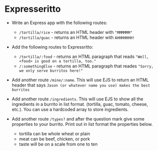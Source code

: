 # Expresseritto

* Write an Express app with the following routes:

	* `/tortilla/rice` - returns an HTML header with `"MMMMMM"`  
	* `/tortilla/guac` - returns an HTML header with `AHHHHHHH!`

* Add the following routes to Expressritto:

	* `/tortilla/:food` - returns an HTML paragraph that reads `"Well, <food> is good on a tortilla, too."`  
	* `/:somethingElse` - returns an HTML paragraph that reades `"Sorry, we only serve burritos here!"`

* Add another route `/mine/:name`. This will use EJS to return an HTML header that says `Jason (or whatever name you use) makes the best burritos`

* Add another route `/ingredients`. This will use EJS to show all the ingredients in a burrito in list format. (tortilla, guac, tomato, cheese, etc.). You can use a hardcoded array to store ingredients.

* Add another route `/types?` and after the question mark give some properties to your burrito. Print out in list format the properties below. 
	* tortilla can be whole wheat or plain
	* meat can be beef, chicken, or pork
	* taste will be on a scale from one to ten
	
